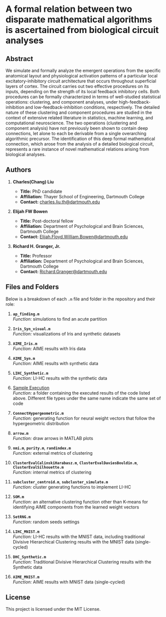 # A formal relation between two disparate mathematical algorithms is ascertained from biological circuit analyses

## Abstract

We simulate and formally analyze the emergent operations from the specific anatomical layout and physiological activation patterns of a particular local excitatory-inhibitory circuit architecture that occurs throughout superficial layers of cortex.  The circuit carries out two effective procedures on its inputs, depending on the strength of its local feedback inhibitory cells.  Both procedures can be formally characterized in terms of well-studied statistical operations: clustering, and component analyses, under high-feedback-inhibition and low-feedback-inhibition conditions, respectively.  The detailed nature of these clustering and component procedures are studied in the context of extensive related literature in statistics, machine learning, and computational neuroscience.  The two operations (clustering and component analysis) have not previously been shown to contain deep connections, let alone to each be derivable from a single overarching algorithmic precursor.  The identification of this deep formal mathematical connection, which arose from the analysis of a detailed biological circuit, represents a rare instance of novel mathematical relations arising from biological analyses.



## Authors

1. **Charles(Chang) Liu**  
   - **Title:** PhD candidate  
   - **Affiliation:** Thayer School of Engineering, Dartmouth College 
   - **Contact:** charles.liu.th@dartmouth.edu

2. **Elijah FW Bowen**  
   - **Title:** Post-doctoral fellow
   - **Affiliation:** Department of Psychological and Brain Sciences, Dartmouth College
   - **Contact:** Elijah.Floyd.William.Bowen@dartmouth.edu

3. **Richard H. Granger, Jr.**  
   - **Title:** Professor
   - **Affiliation:** Department of Psychological and Brain Sciences, Dartmouth College
   - **Contact:** Richard.Granger@dartmouth.edu 




## Files and Folders

Below is a breakdown of each `.m` file and folder in the repository and their role:

1. **`ap_finding.m`**  
   *Function:* simulations to find an acute partition

2. **`Iris_Syn_visual.m`**  
   *Function:* visualizations of Iris and synthetic datasets

3. **`AIME_Iris.m`**  
   *Function:* AIME results with Iris data 

4. **`AIME_Syn.m`**  
   *Function:* AIME results with synthetic data

5. **`LIHC_Synthetic.m`**  
   *Function:* LI-HC results with the synthetic data

6. [Sample Execution](./Sample%20Execution)  
*Function:* a folder containing the executed results of the code listed above. Different file types under the same name indicate the same set of code

7. **`ConnectHypergeometric.m`**  
   *Function:* generating function for neural weight vectors that follow the hypergeometric distribution

8. **`arrow.m`**  
   *Function:* draw arrows in MATLAB plots

9. **`nmi.m`**, **`purity.m`**, **`randindex.m`**  
   *Function:* external metrics of clustering

10. **`ClusterEvalCalinskiHarabasz.m`**, **`ClusterEvalDaviesBouldin.m`**, **`ClusterEvalSilhouette.m`**  
   *Function:* internal metrics of clustering

11. **`subcluster_centroid.m`**, **`subcluster_simulate.m`**  
   *Function:* cluster generating functions to implement LI-HC

12. **`SOM.m`**  
   *Function:* an alternative clustering function other than K-means for identifying AIME components from the learned weight vectors

12. **`SetRNG.m`**  
   *Function:* random seeds settings

13. **`LIHC_MNIST.m`**  
   *Function:* LI-HC results with the MNIST data, including traditional Divisive Hierarchical Clustering results with the MNIST data (single-cycled) 

13. **`DHC_Synthetic.m`**  
   *Function:* Traditional Divisive Hierarchical Clustering results with the Synthetic data

14. **`AIME_MNIST.m`**  
   *Function:* AIME results with MNIST data (single-cycled)

## License

This project is licensed under the MIT License.
